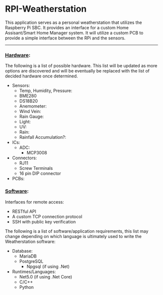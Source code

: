 # RPI-Weatherstation

This application serves as a personal weatherstation that utilizes the Raspberry Pi SBC.  It provides an interface for a custom Home Assisant/Smart Home Manager system.  It will utilize a custom PCB to provide a simple interface between the RPi and the sensors.  

________________

### [Hardware]():

The following is a list of possible hardware. This list will be updated as more options are discovered and will be eventually be replaced with the list of decided hardware once determined.
- Sensors:
	- Temp, Humidity, Pressure:
    - BME280
    - DS18B20
  - Anemometer:
  - Wind Vein:
  - Rain Gauge:
  - Light:
  - UV:
  - Rain:
  - Rainfall Accumulation?:
- ICs:
  - ADC:
  	- MCP3008
- Connectors:
  - RJ11
  - Screw Terminals
  - 16 pin DIP connector
- PCBs:

### [Software]():

Interfaces for remote access:
- RESTful API
- A custom TCP connection protocol
- SSH with public key verification

The following is a list of software/application requirements, this list may change depending on which language is ultimately used to write the Weatherstation software:
- Database:
  - MariaDB
  - PostgreSQL
  	- Npgsql (if using .Net)
- Runtimes/Languages:
  - Net5.0 (if using .Net Core)
  - C/C++
  - Python


